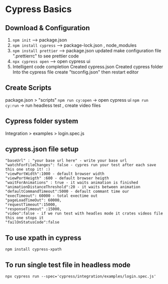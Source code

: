# Cypress Basics

## Download & Configuration
1. ```npm init``` --> package.json
2. ```npm install cypress``` --> package-lock.json , node_modules
3. ```npm install prettier``` --> package.json updated
make configuration file ".prettierrc" to see prettier code
4. ```npx cypress open``` --> open cypress ui  
5. Intelligent code completion 
Created cypress.json
Created cypress folder
Into the cypress file
create "tsconfig.json"
then restart editor

## Create Scripts
package.json > "scripts" 
```npm run cy:open```  -> open cypress ui 
```npm run cy:run``` -> run headless test ,  create video files


## Cypress folder system
Integration > examples > login.spec.js

## cypress.json file setup
    "baseUrl" : "your base url here" - write your base url
    "watchForFileChanges": false - cypres run your test after each save this one stop it! :)
    "viewPortWidth":1000 - default browser width
    "viewPortHeigth" :600 - default browser heigth
    "waitForAnimations" : true - it waits animation is finished
    "animationDistanceThreshold":20 - it waits between animation
    "defaultCommandTimeout":5000 - default commant time our
    "execTimeout": 60000 - total exectime out
    "pageLoadTimeOut": 60000,
    "requestTimeout":15000,
    "responseTimeout" :15000,
    "video":false - if we run test with headles mode it crates videos file this one stops it
    "failOnStatusCode":false

## To use xpath in cypress
```npm install cypress-xpath```

## To run single test file in headless mode
```npx cypress run --spec='cypress/integration/examples/login.spec.js'```
